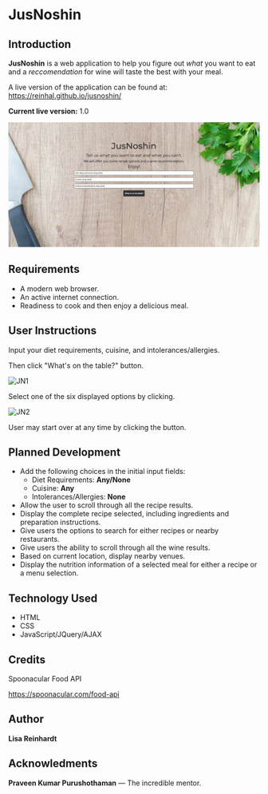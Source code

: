 # JusNoshin

## Introduction

**JusNoshin** is a web application to help you figure out *what* you want to eat and a *reccomendation* for wine will taste the best with your meal.

A live version of the application can be found at: https://reinhal.github.io/jusnoshin/

**Current live version:** 1.0

![JNHome](https://github.com/reinhal/jusnoshin/blob/master/JNHome.png)





## Requirements

* A modern web browser.
* An active internet connection.
* Readiness to cook and then enjoy a delicious meal.

## User Instructions

Input your diet requirements, cuisine, and intolerances/allergies.

Then click "What's on the table?" button.

![JN1](/Users/lisa/Desktop/Projects/JusNoshin/JN1.png)

Select one of the six displayed options by clicking.

![JN2](/Users/lisa/Desktop/JN2.png)

User may start over at any time by clicking the button.

## Planned Development

- Add the following choices in the initial input fields: 
  - Diet Requirements: **Any/None**
  - Cuisine: **Any**
  - Intolerances/Allergies: **None**
- Allow the user to scroll through all the recipe results.
- Display the complete recipe selected, including ingredients and preparation instructions.
- Give users the options to search for either recipes or nearby restaurants.
- Give users the ability to scroll through all the wine results.
- Based on current location, display nearby venues.
- Display the nutrition information of a selected meal for either a recipe or a menu selection.

## Technology Used

- HTML
- CSS
- JavaScript/JQuery/AJAX

## Credits

Spoonacular Food API

https://spoonacular.com/food-api

## Author

**Lisa Reinhardt**

## Acknowledments

**Praveen Kumar Purushothaman** — The incredible mentor.

